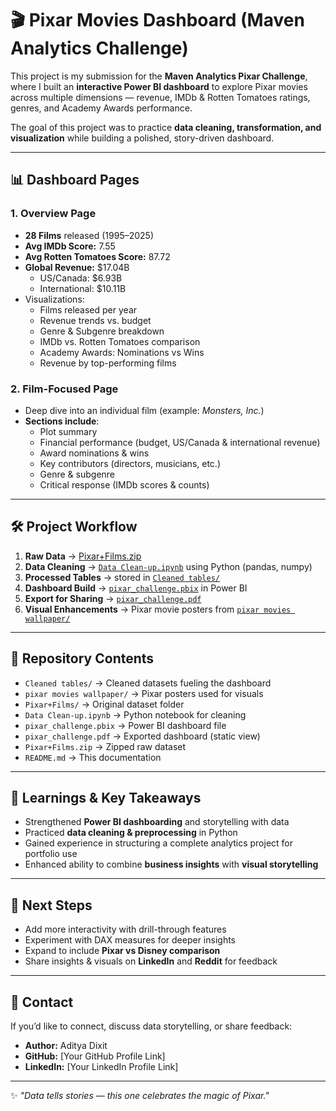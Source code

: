 # 🎬 Pixar Movies Dashboard (Maven Analytics Challenge)

This project is my submission for the **Maven Analytics Pixar Challenge**, where I built an **interactive Power BI dashboard** to explore Pixar movies across multiple dimensions — revenue, IMDb & Rotten Tomatoes ratings, genres, and Academy Awards performance.  

The goal of this project was to practice **data cleaning, transformation, and visualization** while building a polished, story-driven dashboard.

---

## 📊 Dashboard Pages

### **1. Overview Page**
- **28 Films** released (1995–2025)  
- **Avg IMDb Score:** 7.55  
- **Avg Rotten Tomatoes Score:** 87.72  
- **Global Revenue:** $17.04B  
  - US/Canada: $6.93B  
  - International: $10.11B  
- Visualizations:
  - Films released per year  
  - Revenue trends vs. budget  
  - Genre & Subgenre breakdown  
  - IMDb vs. Rotten Tomatoes comparison  
  - Academy Awards: Nominations vs Wins  
  - Revenue by top-performing films  

### **2. Film-Focused Page**
- Deep dive into an individual film (example: *Monsters, Inc.*)  
- **Sections include**:  
  - Plot summary  
  - Financial performance (budget, US/Canada & international revenue)  
  - Award nominations & wins  
  - Key contributors (directors, musicians, etc.)  
  - Genre & subgenre  
  - Critical response (IMDb scores & counts)  

---

## 🛠️ Project Workflow

1. **Raw Data** → [Pixar+Films.zip](./Pixar+Films.zip)  
2. **Data Cleaning** → [`Data Clean-up.ipynb`](./Data%20Clean-up.ipynb) using Python (pandas, numpy)  
3. **Processed Tables** → stored in [`Cleaned tables/`](./Cleaned%20tables)  
4. **Dashboard Build** → [`pixar_challenge.pbix`](./pixar_challenge.pbix) in Power BI  
5. **Export for Sharing** → [`pixar_challenge.pdf`](./pixar_challenge.pdf)  
6. **Visual Enhancements** → Pixar movie posters from [`pixar movies wallpaper/`](./pixar%20movies%20wallpaper)  

---

## 📂 Repository Contents

- `Cleaned tables/` → Cleaned datasets fueling the dashboard  
- `pixar movies wallpaper/` → Pixar posters used for visuals  
- `Pixar+Films/` → Original dataset folder  
- `Data Clean-up.ipynb` → Python notebook for cleaning  
- `pixar_challenge.pbix` → Power BI dashboard file  
- `pixar_challenge.pdf` → Exported dashboard (static view)  
- `Pixar+Films.zip` → Zipped raw dataset  
- `README.md` → This documentation  

---

## 🚀 Learnings & Key Takeaways
- Strengthened **Power BI dashboarding** and storytelling with data  
- Practiced **data cleaning & preprocessing** in Python  
- Gained experience in structuring a complete analytics project for portfolio use  
- Enhanced ability to combine **business insights** with **visual storytelling**  

---

## 📌 Next Steps
- Add more interactivity with drill-through features  
- Experiment with DAX measures for deeper insights  
- Expand to include **Pixar vs Disney comparison**  
- Share insights & visuals on **LinkedIn** and **Reddit** for feedback  

---

## 📧 Contact
If you’d like to connect, discuss data storytelling, or share feedback:  
- **Author:** Aditya Dixit  
- **GitHub:** [Your GitHub Profile Link]  
- **LinkedIn:** [Your LinkedIn Profile Link]  

---
✨ *"Data tells stories — this one celebrates the magic of Pixar."*  
